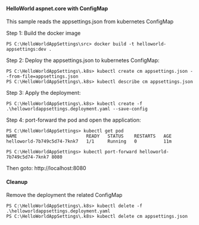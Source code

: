 #### HelloWorld aspnet.core with ConfigMap

This sample reads the appsettings.json from kubernetes ConfigMap

Step 1: Build the docker image

```
PS C:\HelloWorldAppSettings\src> docker build -t helloworld-appsettings:dev .

```

Step 2: Deploy the appsettings.json to kubernetes ConfigMap:

```
PS C:\HelloWorldAppSettings\.k8s> kubectl create cm appsettings.json --from-file=appsettings.json
PS C:\HelloWorldAppSettings\.k8s> kubectl describe cm appsettings.json

```

Step 3: Apply the deployment:

```
PS C:\HelloWorldAppSettings\.k8s> kubectl create -f .\helloworldappsettings.deployment.yaml --save-config
```

Step 4: port-forward the pod and open the application:

```
PS C:\HelloWorldAppSettings> kubectl get pod
NAME                          READY   STATUS    RESTARTS   AGE
helloworld-7b749c5d74-7knk7   1/1     Running   0          11m

PS C:\HelloWorldAppSettings> kubectl port-forward helloworld-7b749c5d74-7knk7 8080
```

Then goto: http://localhost:8080

#### Cleanup

Remove the deployment the related ConfigMap

```
PS C:\HelloWorldAppSettings\.k8s> kubectl delete -f .\helloworldappsettings.deployment.yaml
PS C:\HelloWorldAppSettings\.k8s> kubectl delete cm appsettings.json

```